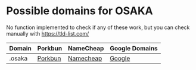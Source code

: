 # Possible domains for OSAKA

No function implemented to check if any of these work, but you can check manually with https://tld-list.com/

| Domain | Porkbun | NameCheap | Google Domains |
|---|---|---|---|
| .osaka | [Porkbun](https://porkbun.com/checkout/search?prb=e814663da1&tlds=&idnLanguage=&search=search&q=.osaka) | [Namecheap](https://www.namecheap.com/domains/registration/results/?domain=.osaka) | [Google](https://domains.google.com/registrar/search?searchTerm=.osaka) |
